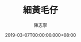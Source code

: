 ---
issue: 316
title: 細黃毛仔
author: 陳志寧
language: 南四縣
date: 2019-03-07T00:00:00.000+08:00
topic: 故事
difficulty: 2
wikidata: Q98096202
wikidata_link: https://www.wikidata.org/wiki/Q98096202
author_wikidata_link: https://www.wikidata.org/wiki/Q98096327
author_wikidata: Q98096327
---